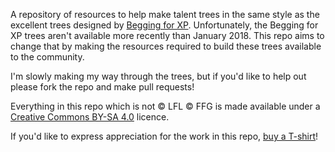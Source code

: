 A repository of resources to help make talent trees in the same style as the excellent trees designed by [Begging for XP]. Unfortunately, the Begging for XP trees aren't available more recently than January 2018. This repo aims to change that by making the resources required to build these trees available to the community.

I'm slowly making my way through the trees, but if you'd like to help out please fork the repo and make pull requests!

Everything in this repo which is not © LFL © FFG is made available under a [Creative Commons BY-SA 4.0](http://creativecommons.org/licenses/by-sa/4.0/) licence.

If you'd like to express appreciation for the work in this repo, [buy a T-shirt](https://teespring.com/stores/generic-colourful-polygons)!

[Begging for XP]: http://beggingforxp.com/2014/star-wars-talent-sheets/
